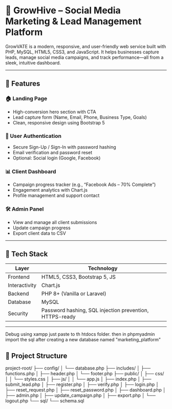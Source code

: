 # 🚀 GrowHive – Social Media Marketing & Lead Management Platform

GrowVATE is a modern, responsive, and user-friendly web service built with PHP, MySQL, HTML5, CSS3, and JavaScript. It helps businesses capture leads, manage social media campaigns, and track performance—all from a sleek, intuitive dashboard.

---

## 🌟 Features

### 🏠 Landing Page
- High-conversion hero section with CTA
- Lead capture form (Name, Email, Phone, Business Type, Goals)
- Clean, responsive design using Bootstrap 5

### 🔐 User Authentication
- Secure Sign-Up / Sign-In with password hashing
- Email verification and password reset
- Optional: Social login (Google, Facebook)

### 📊 Client Dashboard
- Campaign progress tracker (e.g., “Facebook Ads – 70% Complete”)
- Engagement analytics with Chart.js
- Profile management and support contact

### 🛠️ Admin Panel
- View and manage all client submissions
- Update campaign progress
- Export client data to CSV

---

## 🧰 Tech Stack

| Layer       | Technology                     |
|------------|---------------------------------|
| Frontend    | HTML5, CSS3, Bootstrap 5, JS   |
| Interactivity | Chart.js                     |
| Backend     | PHP 8+ (Vanilla or Laravel)    |
| Database    | MySQL                          |
| Security    | Password hashing, SQL injection prevention, HTTPS-ready |

---


Debug using xampp just paste to th htdocs folder. then in phpmyadmin import the sql after creating a new database named "marketing_platform"


## 📁 Project Structure
project-root/
├── config/
│   └── database.php
├── includes/
│   ├── functions.php
│   ├── header.php
│   └── footer.php
├── public/
│   ├── css/
│   │   └── styles.css
│   ├── js/
│   │   └── app.js
│   ├── index.php
│   ├── submit_lead.php
│   ├── register.php
│   ├── verify.php
│   ├── login.php
│   ├── reset_request.php
│   ├── reset_password.php
│   ├── dashboard.php
│   ├── admin.php
│   ├── update_campaign.php
│   ├── export.php
│   └── logout.php
└── sql/
    └── schema.sql


